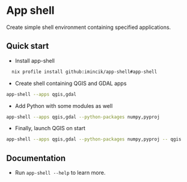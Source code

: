 # App shell

Create simple shell environment containing specified applications.

## Quick start

* Install app-shell

```bash
  nix profile install github:imincik/app-shell#app-shell
```

* Create shell containing QGIS and GDAL apps

```bash
app-shell --apps qgis,gdal
```

* Add Python with some modules as well

```bash
app-shell --apps qgis,gdal --python-packages numpy,pyproj
```

* Finally, launch QGIS on start

```bash
app-shell --apps qgis,gdal --python-packages numpy,pyproj -- qgis
```


## Documentation

* Run `app-shell --help` to learn more.
